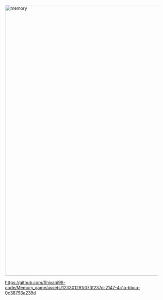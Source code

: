 <img width="892" alt="memory" src="https://github.com/Shivani99-code/Memory_game/assets/123301291/e66f5557-c952-4592-9d47-56248fd830bb">


https://github.com/Shivani99-code/Memory_game/assets/123301291/073f237d-2147-4c1a-bbca-0c38793a239d

